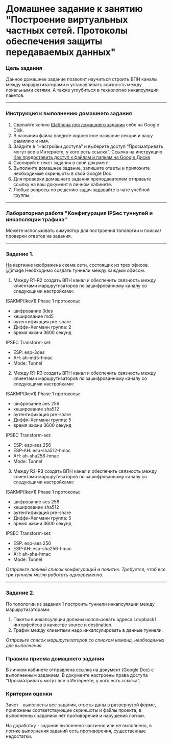 # Домашнее задание к занятию "Построение виртуальных частных сетей. Протоколы обеспечения защиты передаваемых данных"

### Цель задания

Данное домашнее задание позволит научиться строить ВПН каналы между маршрутизаторами и устанавливать связность между локальными сетями. А также углубиться в технологию инкапсуляции пакетов.

------

### Инструкция к выполнению домашнего задания

1. Сделайте копию [Шаблона для домашнего задания](https://docs.google.com/document/d/1youKpKm_JrC0UzDyUslIZW2E2bIv5OVlm_TQDvH5Pvs/edit) себе на Google Disk.
2. В названии файла введите корректное название лекции и вашу фамилию и имя.
3. Зайдите в “Настройки доступа” и выберите доступ “Просматривать могут все в Интернете, у кого есть ссылка”.  Ссылка на инструкцию [Как предоставить доступ к файлам и папкам на Google Диске](https://support.google.com/docs/answer/2494822?hl=ru&co=GENIE.Platform%3DDesktop)
4. Скопируйте текст задания в свой документ.
5. Выполните домашнее задание, запишите ответы и приложите необходимые скриншоты в свой Google Doc.
6. Для проверки домашнего задания преподавателем отправьте ссылку на ваш документ в личном кабинете.
7. Любые вопросы по решению задач задавайте в чате учебной группы.

---

### Лабораторная работа "Конфигурация IPSeс туннулей и инкапсляции трафика"

Можете использовать симулятор для построения топологии и поиска/проверки ответов на задания. 

------

### Задание 1. 

На картинке изображена схема сети, состоящих из трех офисов.
![image](https://user-images.githubusercontent.com/51816695/165988267-fa9bdd4a-a848-45ea-9567-78187b49343c.png)
Необходимо создать туннели между каждым офисом.
1) Между R1-R2 создать ВПН канал и обеспечить связность между клиентами маршрутизаторов по зашифрованному каналу со следующими настройками:

ISAKMP(Ikev1) Phase 1 протоколы:
 - шифрование 3des
 - хеширование md5
 - аутентификация pre-share
 - Диффи-Хелманн группа: 2
 - время жизни 3600 секунд

IPSEC Transform-set:
 - ESP: esp-3des
 - AH: ah-md5-hmac
 - Mode: Tunnel
 
2) Между R1-R3 создать ВПН канал и обеспечить связность между клиентами маршрутизаторов по зашифрованному каналу со следующими настройками:

ISAKMP(Ikev1) Phase 1 протоколы:
- шифрование aes 256
- хеширование sha512
- аутентификация pre-share
- Диффи-Хелманн группа: 5
- время жизни 3600 секунд
 
 IPSEC Transform-set:
 - ESP: esp-aes 256
 - ESP-AH: esp-sha512-hmac
 - AH: ah-sha256-hmac
 - Mode: Tunnel

 3) Между R2-R3 создать ВПН канал и обеспечить связность между клиентами маршрутизаторов по зашифрованному каналу со следующими настройками:

ISAKMP(Ikev1) Phase 1 протоколы:
 - шифрование aes 256
 - хеширование sha512
 - аутентификация pre-share
 - Диффи-Хелманн группа: 5
 - время жизни 3600 секунд
 
 IPSEC Transform-set:
- ESP:  esp-aes 256
- ESP-AH: esp-sha256-hmac
- AH: ah-sha-hmac
- Mode: Tunnel


*Отправьте полный список конфигураций и политик. Требуется, чтоб все три туннеля могли работать одновременно.*

------

### Задание 2. 

По топологии из задания 1 построить туннели инкапсуляции между маршрутизаторами.

1) Пакеты в инкапсуляции должны использовать адреса Loopback1 интерфейсов в качестве source и destination.
2) Трафик между клиентами надо инкапсулировать в данные туннели.

*Отправьте список маршрутизаторов со списком команд, необходимых для выполнения.*


### Правила приема домашнего задания

В личном кабинете отправлена ссылка на документ (Google Doc) с выполненным заданием. В документе настроены права доступа “Просматривать могут все в Интернете, у кого есть ссылка”.

### Критерии оценки

Зачет - выполнены все задания, ответы даны в развернутой форме, приложены соответствующие скриншоты и файлы проекта, в выполненных заданиях нет противоречий и нарушения логики.

На доработку - задание выполнено частично или не выполнено, в логике выполнения заданий есть противоречия, существенные недостатки.
